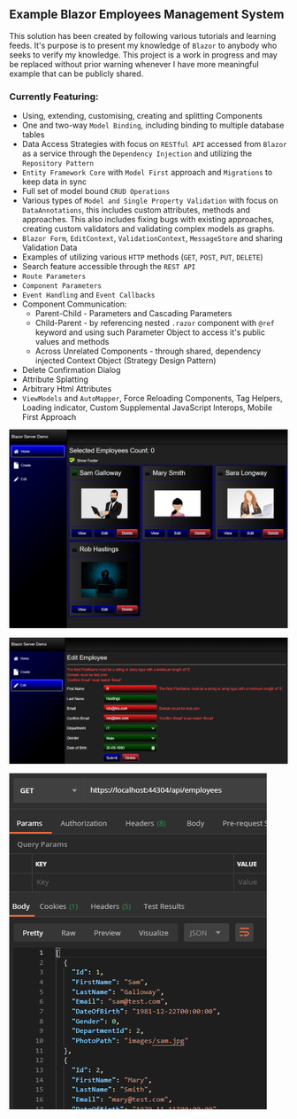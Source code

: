 ## Example Blazor Employees Management System

This solution has been created by following various tutorials and learning feeds. It's purpose is to present my knowledge of `Blazor` to anybody who seeks to verify my knowledge. This project is a work in progress and may be replaced without prior warning whenever I have more meaningful example that can be publicly shared.
   
### Currently Featuring:

* Using, extending, customising, creating and splitting Components
* One and two-way `Model Binding`, including binding to multiple database tables
* Data Access Strategies with focus on `RESTful API` accessed from `Blazor` as a service through the `Dependency Injection` and utilizing the `Repository Pattern`
* `Entity Framework Core` with `Model First` approach and `Migrations` to keep data in sync
* Full set of model bound `CRUD Operations`
* Various types of `Model and Single Property Validation` with focus on `DataAnnotations`, this includes custom attributes, methods and approaches. This also includes fixing bugs with existing approaches, creating custom validators and validating complex models as graphs.
* `Blazor Form`, `EditContext`, `ValidationContext`, `MessageStore` and sharing Validation Data
* Examples of utilizing various `HTTP` methods (`GET`, `POST`, `PUT`, `DELETE`)
* Search feature accessible through the `REST API`
* `Route Parameters`
* `Component Parameters`
* `Event Handling` and `Event Callbacks`
* Component Communication:
  * Parent-Child - Parameters and Cascading Parameters
  * Child-Parent - by referencing nested `.razor` component with `@ref` keyword and using such Parameter Object to access it's public values and methods
  * Across Unrelated Components - through shared, dependency injected Context Object (Strategy Design Pattern)
* Delete Confirmation Dialog
* Attribute Splatting
* Arbitrary Html Attributes
* `ViewModels` and `AutoMapper`, Force Reloading Components, Tag Helpers, Loading indicator, Custom Supplemental JavaScript Interops, Mobile First Approach

![1](/Images/2020-05-24_181137.png?raw=true)

![2](/Images/2020-05-24_181341.png?raw=true)

![3](/Images/2020-05-24_181549.png?raw=true)








